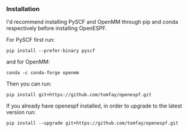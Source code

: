 ### Installation

I'd recommend installing PySCF and OpenMM through pip and conda respectively before installing OpenESPF.

For PySCF first run:
```
pip install --prefer-binary pyscf
```
and for OpenMM:
```
conda -c conda-forge openmm
```
Then you can run:
```
pip install git+https://github.com/tomfay/openespf.git
```
If you already have openespf installed, in order to upgrade to the latest version run:
```
pip install --upgrade git+https://github.com/tomfay/openespf.git
```
